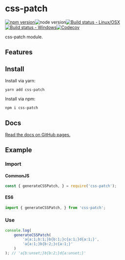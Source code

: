 # css-patch

[![npm version](https://img.shields.io/npm/v/css-patch?style=for-the-badge)](https://www.npmjs.com/package/css-patch)![node version](https://img.shields.io/node/v/css-patch?style=for-the-badge)[![Build status - Linux/OSX](https://img.shields.io/travis/com/Zekfad/css-patch?style=for-the-badge&logo=linux&logoColor=white)](https://travis-ci.com/github/Zekfad/css-patch)[![Build status - Windows](https://img.shields.io/appveyor/build/Zekfad/css-patch?style=for-the-badge&logo=windows&logoColor=white)](https://ci.appveyor.com/project/Zekfad/css-patch)[![Codecov](https://img.shields.io/codecov/c/gh/Zekfad/css-patch?style=for-the-badge)](https://codecov.io/gh/Zekfad/css-patch)


css-patch module.

## Features

## Install

Install via yarn:

```
yarn add css-patch
```

Install via npm:

```
npm i css-patch
```

## Docs

[Read the docs on GitHub pages.](https://zekfad.github.io/css-patch/)

## Example

### Import

#### CommonJS

```js
const { generateCSSPatch, } = require('css-patch');
```

#### ES6

```js
import { generateCSSPatch, } from 'css-patch';
```

### Use

```js
console.log(
	generateCSSPatch(
		'a{a:1;b:1;}b{b:1;}c{a:1;}d{a:1;}',
		'a{a:1;}b{b:2;}c{a:1;}'
	)
); // 'a{b:unset;}b{b:2;}d{a:unset;}'
```
